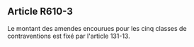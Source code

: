Article R610-3
----
Le montant des amendes encourues pour les cinq classes de contraventions est
fixé par l'article 131-13.

